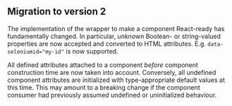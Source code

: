 ## Migration to version 2

The implementation of the wrapper to make a component React-ready has
fundamentally changed. In particular, unknown Boolean- or
string-valued properties are now accepted and converted to HTML
attributes. E.g. `data-seleniumid="my-id"` is now supported.

All defined attributes attached to a component _before_ component
construction time are now taken into account. Conversely, all undefined
component attributes are initialized with type-appropriate default
values at this time. This may amount to a breaking change if the
component consumer had previously assumed undefined or uninitialized
behaviour.
